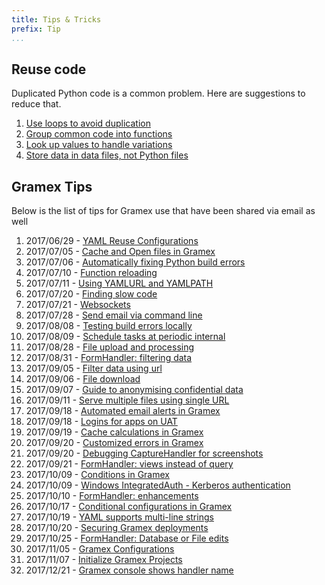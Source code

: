 ```yaml
---
title: Tips & Tricks
prefix: Tip
...
```


## Reuse code

Duplicated Python code is a common problem. Here are suggestions to reduce that.

1. [Use loops to avoid duplication](reuse-loops.md)
1. [Group common code into functions](reuse-functions.md)
1. [Look up values to handle variations](reuse-dicts.md)
1. [Store data in data files, not Python files](reuse-data-files.md)

## Gramex Tips

Below is the list of tips for Gramex use that have been shared via email as well

1. 2017/06/29 - [YAML Reuse Configurations](yaml-reuse-configurations.md)
1. 2017/07/05 - [Cache and Open files in Gramex](gramex-cache-open.md)
1. 2017/07/06 - [Automatically fixing Python build errors](fixing-python-build-errors.md)
1. 2017/07/10 - [Function reloading](function-reloading.md)
1. 2017/07/11 - [Using YAMLURL and YAMLPATH](using-yamlurl-yamlpath.md)
1. 2017/07/20 - [Finding slow code](finding-slow-code.md)
1. 2017/07/21 - [Websockets](websockets.md)
1. 2017/07/28 - [Send email via command line](send-email-command-line.md)
1. 2017/08/08 - [Testing build errors locally](testing-build-errors-locally.md)
1. 2017/08/09 - [Schedule tasks at periodic internal](schedule-tasks.md)
1. 2017/08/28 - [File upload and processing](file-upload-processing.md)
1. 2017/08/31 - [FormHandler: filtering data](formhandler-filtering-data.md)
1. 2017/09/05 - [Filter data using url](filter-data-using-url.md)
1. 2017/09/06 - [File download](file-download.md)
1. 2017/09/07 - [Guide to anonymising confidential data](guide-to-anonymising-data.md)
1. 2017/09/11 - [Serve multiple files using single URL](serve-multiple-files-under-a-single-url.md)
1. 2017/09/18 - [Automated email alerts in Gramex](automated-email-alters-in-gramex.md)
1. 2017/09/18 - [Logins for apps on UAT](logins-for-apps-on-uat.md)
1. 2017/09/19 - [Cache calculations in Gramex](cache-calculations-in-gramex.md)
1. 2017/09/20 - [Customized errors in Gramex](customized-errors-in-gramex.md)
1. 2017/09/20 - [Debugging CaptureHandler for screenshots](debugging-capturehandler-for-screenshots.md)
1. 2017/09/21 - [FormHandler: views instead of query](views-instead-of-query-in-formhandler.md)
1. 2017/10/09 - [Conditions in Gramex](conditions-in-gramex-yaml.md)
1. 2017/10/09 - [Windows IntegratedAuth - Kerberos authentication](windows-integratedauth.md)
1. 2017/10/10 - [FormHandler: enhancements](formhandler-enhancements.md)
1. 2017/10/17 - [Conditional configurations in Gramex](conditional-configurations-in-gramex.md)
1. 2017/10/19 - [YAML supports multi-line strings](yaml-supports-multi-line-strings.md)
1. 2017/10/20 - [Securing Gramex deployments](securing-gramex-deployments.md)
1. 2017/10/25 - [FormHandler: Database or File edits](database-or-file-edits-via-formhandler.md)
1. 2017/11/05 - [Gramex Configurations](gramex-configurations.md)
1. 2017/11/07 - [Initialize Gramex Projects](initialize-gramex-projects.md)
1. 2017/12/21 - [Gramex console shows handler name](debug-console-shows-handler.md)
